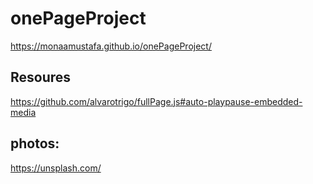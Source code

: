 # onePageProject
https://monaamustafa.github.io/onePageProject/


## Resoures
https://github.com/alvarotrigo/fullPage.js#auto-playpause-embedded-media

## photos:
https://unsplash.com/

